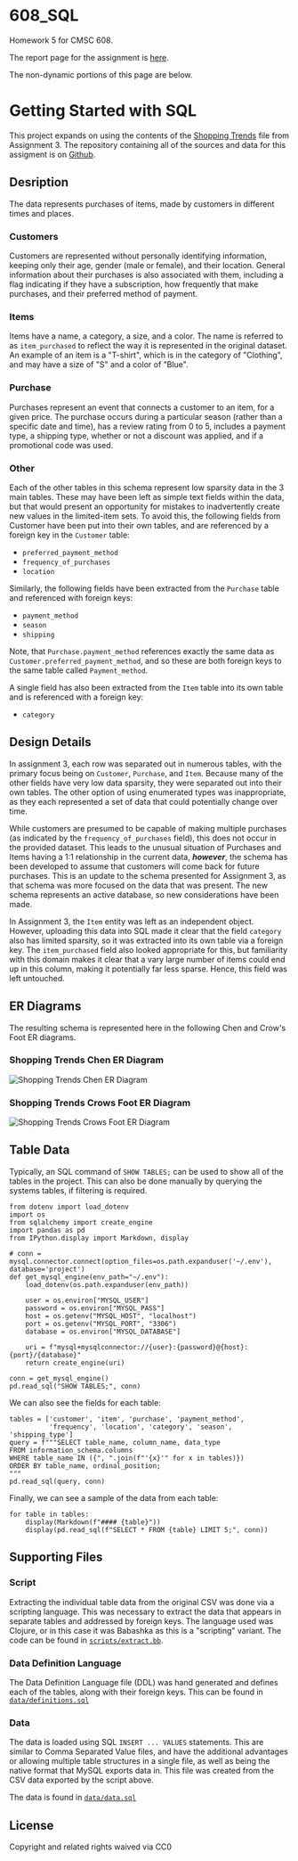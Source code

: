 # 608\_SQL
Homework 5 for CMSC 608.

The report page for the assignment is [here](https://quoll.github.io/608_SQL/report.html).

The non-dynamic portions of this page are below.


# Getting Started with SQL

This project expands on using the contents of the [Shopping Trends](https://github.com/quoll/608_HW3_ERModels/blob/main/shopping_trends.csv) file from Assignment 3. The repository containing all of the sources and data for this assigment is on [Github](https://github.com/quoll/608_SQL).

## Desription

The data represents purchases of items, made by customers in different times and places.

### Customers
Customers are represented without personally identifying information, keeping only their age, gender (male or female), and their location. General information about their purchases is also associated with them, including a flag indicating if they have a subscription, how frequently that make purchases, and their preferred method of payment.

### Items
Items have a name, a category, a size, and a color. The name is referred to as `item_purchased` to reflect the way it is represented in the original dataset. An example of an item is a "T-shirt", which is in the category of "Clothing", and may have a size of "S" and a color of "Blue".

### Purchase
Purchases represent an event that connects a customer to an item, for a given price. The purchase occurs during a particular season (rather than a specific date and time), has a review rating from 0 to 5, includes a payment type, a shipping type, whether or not a discount was applied, and if a promotional code was used.

### Other
Each of the other tables in this schema represent low sparsity data in the 3 main tables. These may have been left as simple text fields within the data, but that would present an opportunity for mistakes to inadvertently create new values in the limited-item sets. To avoid this, the following fields from Customer have been put into their own tables, and are referenced by a foreign key in the `Customer` table:

* `preferred_payment_method`
* `frequency_of_purchases`
* `location`

Similarly, the following fields have been extracted from the `Purchase` table and referenced with foreign keys:

* `payment_method`
* `season`
* `shipping`

Note, that `Purchase.payment_method` references exactly the same data as `Customer.preferred_payment_method`, and so these are both foreign keys to the same table called `Payment_method`.

A single field has also been extracted from the `Item` table into its own table and is referenced with a foreign key:

* `category`

## Design Details
In assignment 3, each row was separated out in numerous tables, with the primary focus being on `Customer`, `Purchase`, and `Item`. Because many of the other fields have very low data sparsity, they were separated out into their own tables. The other option of using enumerated types was inappropriate, as they each represented a set of data that could potentially change over time.

While customers are presumed to be capable of making multiple purchases (as indicated by the `frequency_of_purchases` field), this does not occur in the provided dataset. This leads to the unusual situation of Purchases and Items having a 1:1 relationship in the current data, _**however**_, the schema has been developed to assume that customers will come back for future purchases. This is an update to the schema presented for Assignment 3, as that schema was more focused on the data that was present. The new schema represents an active database, so new considerations have been made.

In Assignment 3, the `Item` entity was left as an independent object. However, uploading this data into SQL made it clear that the field `category` also has limited sparsity, so it was extracted into its own table via a foreign key. The `item_purchased` field also looked appropriate for this, but familiarity with this domain makes it clear that a vary large number of items could end up in this column, making it potentially far less sparse. Hence, this field was left untouched.

## ER Diagrams
The resulting schema is represented here in the following Chen and Crow's Foot ER diagrams.

### Shopping Trends Chen ER Diagram
![Shopping Trends Chen ER Diagram](https://quoll.github.io/608_SQL/diagrams/shopping_trends_chen.png)

### Shopping Trends Crows Foot ER Diagram
![Shopping Trends Crows Foot ER Diagram](https://quoll.github.io/608_SQL/diagrams/shopping_trends.png)


## Table Data
Typically, an SQL command of `SHOW TABLES;` can be used to show all of the tables in the project. This can also be done manually by querying the systems tables, if filtering is required.

```{python}
from dotenv import load_dotenv
import os
from sqlalchemy import create_engine
import pandas as pd
from IPython.display import Markdown, display

# conn = mysql.connector.connect(option_files=os.path.expanduser('~/.env'), database='project')
def get_mysql_engine(env_path="~/.env"):
    load_dotenv(os.path.expanduser(env_path))
    
    user = os.environ["MYSQL_USER"]
    password = os.environ["MYSQL_PASS"]
    host = os.getenv("MYSQL_HOST", "localhost")
    port = os.getenv("MYSQL_PORT", "3306")
    database = os.environ["MYSQL_DATABASE"]

    uri = f"mysql+mysqlconnector://{user}:{password}@{host}:{port}/{database}"
    return create_engine(uri)

conn = get_mysql_engine()
pd.read_sql("SHOW TABLES;", conn)
```

We can also see the fields for each table:

```{python}
tables = ['customer', 'item', 'purchase', 'payment_method',
          'frequency', 'location', 'category', 'season', 'shipping_type']
query = f"""SELECT table_name, column_name, data_type
FROM information_schema.columns
WHERE table_name IN ({", ".join(f"'{x}'" for x in tables)})
ORDER BY table_name, ordinal_position;
"""
pd.read_sql(query, conn)
```

Finally, we can see a sample of the data from each table:
```{python}
for table in tables:
    display(Markdown(f"#### {table}"))
    display(pd.read_sql(f"SELECT * FROM {table} LIMIT 5;", conn))
```

## Supporting Files
### Script
Extracting the individual table data from the original CSV was done via a scripting language. This was necessary to extract the data that appears in separate tables and addressed by foreign keys. The language used was Clojure, or in this case it was Babashka as this is a "scripting" variant. The code can be found in [`scripts/extract.bb`](https://github.com/quoll/608_SQL/blob/main/scripts/extract.bb).

### Data Definition Language
The Data Definition Language file (DDL) was hand generated and defines each of the tables, along with their foreign keys. This can be found in [`data/definitions.sql`](https://github.com/quoll/608_SQL/blob/main/data/definitions.sql)

### Data
The data is loaded using SQL `INSERT ... VALUES` statements. This are similar to Comma Separated Value files, and have the additional advantages or allowing multiple table structures in a single file, as well as being the native format that MySQL exports data in. This file was created from the CSV data exported by the script above.

The data is found in [`data/data.sql`](https://github.com/quoll/608_SQL/blob/main/data/data.sql)

## License
Copyright and related rights waived via CC0

